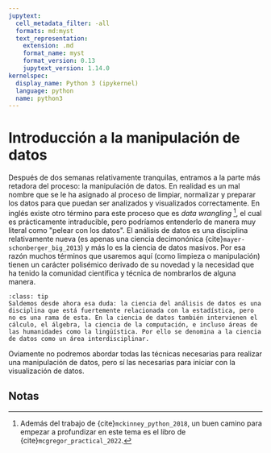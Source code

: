 ```yaml
---
jupytext:
  cell_metadata_filter: -all
  formats: md:myst
  text_representation:
    extension: .md
    format_name: myst
    format_version: 0.13
    jupytext_version: 1.14.0
kernelspec:
  display_name: Python 3 (ipykernel)
  language: python
  name: python3
---
```


# Introducción a la manipulación de datos

Después de dos semanas relativamente tranquilas, entramos a la parte más retadora del proceso: la manipulación de datos. En realidad es un mal nombre que se le ha asignado al proceso de limpiar, normalizar y preparar los datos para que puedan ser analizados y visualizados correctamente. En inglés existe otro término para este proceso que es *data wrangling* [^footnote1], el cual es prácticamente intraducible, pero podríamos entenderlo de manera muy literal como "pelear con los datos". El análisis de datos es una disciplina relativamente nueva (es apenas una ciencia decimonónica {cite}`mayer-schonberger_big_2013`) y más lo es la ciencia de datos masivos. Por esa razón muchos términos que usaremos aquí (como limpieza o manipulación) tienen un carácter polisémico derivado de su novedad y la necesidad que ha tenido la comunidad científica y técnica de nombrarlos de alguna manera.

```{admonition} ¿Análisis de datos o estadística?
:class: tip
Saldemos desde ahora esa duda: la ciencia del análisis de datos es una disciplina que está fuertemente relacionada con la estadística, pero no es una rama de esta. En la ciencia de datos también intervienen el cálculo, el álgebra, la ciencia de la computación, e incluso áreas de las humanidades como la lingüística. Por ello se denomina a la ciencia de datos como un área interdisciplinar.
```

Oviamente no podremos abordar todas las técnicas necesarias para realizar una manipulación de datos, pero sí las necesarias para iniciar con la visualización de datos.

## Notas

[^footnote1]: Además del trabajo de {cite}`mckinney_python_2018`, un buen camino para empezar a profundizar en este tema es el libro de {cite}`mcgregor_practical_2022`.
